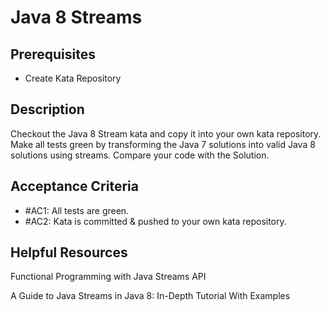 # Java 8 Streams

## Prerequisites

- Create Kata Repository

## Description

Checkout the Java 8 Stream kata and copy it into your own kata repository. Make all tests green by transforming the Java 7 solutions into valid Java 8 solutions using streams. Compare your code with the Solution.

## Acceptance Criteria

- #AC1: All tests are green.
- #AC2: Kata is committed & pushed to your own kata repository.

## Helpful Resources

Functional Programming with Java Streams API

A Guide to Java Streams in Java 8: In-Depth Tutorial With Examples
